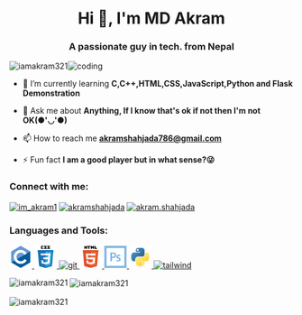 <h1 align="center">Hi 👋, I'm MD Akram</h1>
<h3 align="center">A passionate guy in tech. from Nepal</h3>
<img align="right" src="https://user-images.githubusercontent.com/55389276/140866485-8fb1c876-9a8f-4d6a-98dc-08c4981eaf70.gif" alt="coding" width="400">

<p align="left"> <img
        src="https://komarev.com/ghpvc/?username=iamakram321&label=Profile%20views&color=0e75b6&style=flat"
        alt="iamakram321" /> </p>

- 🌱 I’m currently learning **C,C++,HTML,CSS,JavaScript,Python and Flask Demonstration**

- 💬 Ask me about **Anything, If I know that's ok if not then I'm not OK(●'◡'●)**

- 📫 How to reach me **akramshahjada786@gmail.com**

- ⚡ Fun fact **I am a good player but in what sense?😜**

<h3 align="left">Connect with me:</h3>
<p align="left">
    <a href="https://twitter.com/im_akram1" target="blank"><img align="center"
            src="https://raw.githubusercontent.com/rahuldkjain/github-profile-readme-generator/master/src/images/icons/Social/twitter.svg"
            alt="im_akram1" height="30" width="40" /></a>
    <a href="https://linkedin.com/in/akramshahjada" target="blank"><img align="center"
            src="https://raw.githubusercontent.com/rahuldkjain/github-profile-readme-generator/master/src/images/icons/Social/linked-in-alt.svg"
            alt="akramshahjada" height="30" width="40" /></a>
    <a href="https://instagram.com/akram.shahjada" target="blank"><img align="center"
            src="https://raw.githubusercontent.com/rahuldkjain/github-profile-readme-generator/master/src/images/icons/Social/instagram.svg"
            alt="akram.shahjada" height="30" width="40" /></a>
</p>

<h3 align="left">Languages and Tools:</h3>
<p align="left"> <a href="https://www.cprogramming.com/" target="_blank" rel="noreferrer"> <img
            src="https://raw.githubusercontent.com/devicons/devicon/master/icons/c/c-original.svg" alt="c" width="40"
            height="40" /> </a> <a href="https://www.w3schools.com/css/" target="_blank" rel="noreferrer"> <img
            src="https://raw.githubusercontent.com/devicons/devicon/master/icons/css3/css3-original-wordmark.svg"
            alt="css3" width="40" height="40" /> </a> <a href="https://git-scm.com/" target="_blank" rel="noreferrer">
        <img src="https://www.vectorlogo.zone/logos/git-scm/git-scm-icon.svg" alt="git" width="40" height="40" /> </a>
    <a href="https://www.w3.org/html/" target="_blank" rel="noreferrer"> <img
            src="https://raw.githubusercontent.com/devicons/devicon/master/icons/html5/html5-original-wordmark.svg"
            alt="html5" width="40" height="40" /> </a> <a href="https://www.photoshop.com/en" target="_blank"
        rel="noreferrer"> <img
            src="https://raw.githubusercontent.com/devicons/devicon/master/icons/photoshop/photoshop-line.svg"
            alt="photoshop" width="40" height="40" /> </a> <a href="https://www.python.org" target="_blank"
        rel="noreferrer"> <img
            src="https://raw.githubusercontent.com/devicons/devicon/master/icons/python/python-original.svg"
            alt="python" width="40" height="40" /> </a> <a href="https://tailwindcss.com/" target="_blank"
        rel="noreferrer"> <img src="https://www.vectorlogo.zone/logos/tailwindcss/tailwindcss-icon.svg" alt="tailwind"
            width="40" height="40" /> </a>
</p>

<p><img align="left"
        src="https://github-readme-stats.vercel.app/api/top-langs?username=iamakram321&show_icons=true&locale=en&layout=compact"
        alt="iamakram321" /></p>

<p>&nbsp;<img align="center"
        src="https://github-readme-stats.vercel.app/api?username=iamakram321&show_icons=true&locale=en"
        alt="iamakram321" /></p>

<p><img align="center" src="https://github-readme-streak-stats.herokuapp.com/?user=iamakram321&" alt="iamakram321" />
</p>
